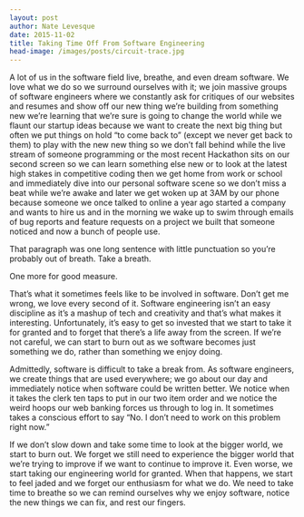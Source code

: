 ```yaml
---
layout: post
author: Nate Levesque
date: 2015-11-02
title: Taking Time Off From Software Engineering
head-image: /images/posts/circuit-trace.jpg
---
```


A lot of us in the software field live, breathe, and even dream software. We love what we do so we surround ourselves
with it; we join massive groups of software engineers where we constantly ask for critiques of our websites and
resumes and show off our new thing we’re building from something new we’re learning that we’re sure is going to change
the world while we flaunt our startup ideas because we want to create the next big thing but often we put things on
hold “to come back to” (except we never get back to them) to play with the new new thing so we don’t fall behind while
the live stream of someone programming or the most recent Hackathon sits on our second screen so we can learn something
else new or to look at the latest high stakes in competitive coding then we get home from work or school and
immediately dive into our personal software scene so we don’t miss a beat while we’re awake and later we get woken up
at 3AM by our phone because someone we once talked to online a year ago started a company and wants to hire us and in
the morning we wake up to swim through emails of bug reports and feature requests on a project we built that someone
noticed and now a bunch of people use.

That paragraph was one long sentence with little punctuation so you’re probably out of breath. Take a breath.

One more for good measure.

That’s what it sometimes feels like to be involved in software. Don’t get me wrong, we love every second of it.
Software engineering isn’t an easy discipline as it’s a mashup of tech and creativity and that’s what makes it
interesting. Unfortunately, it’s easy to get so invested that we start to take it for granted and to forget that
there’s a life away from the screen. If we’re not careful, we can start to burn out as we software becomes just
something we do, rather than something we enjoy doing.

Admittedly, software is difficult to take a break from. As software engineers, we create things that are used
everywhere; we go about our day and immediately notice when software could be written better. We notice when it
takes the clerk ten taps to put in our two item order and we notice the weird hoops our web banking forces us
through to log in. It sometimes takes a conscious effort to say “No. I don’t need to work on this problem right
now.”

If we don’t slow down and take some time to look at the bigger world, we start to burn out. We forget we still need
to experience the bigger world that we’re trying to improve if we want to continue to improve it. Even worse, we
start taking our engineering world for granted. When that happens, we start to feel jaded and we forget our
enthusiasm for what we do. We need to take time to breathe so we can remind ourselves why we enjoy software, notice
the new things we can fix, and rest our fingers.
